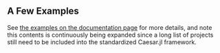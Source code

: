 ## A Few Examples

See [the examples on the documentation page](https://juliarobotics.org/Caesar.jl/latest/examples/examples/) for more details, and note this contents is continuously being expanded since a long list of projects still need to be included into the standardized Caesar.jl framework.
